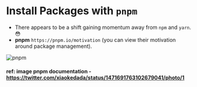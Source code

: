 # Install Packages with `pnpm`

- There appears to be a shift gaining momentum away from `npm` and `yarn`. 😳
- **pnpm** `https://pnpm.io/motivation` (you can view their motivation around package management).

![pnpm](https://user-images.githubusercontent.com/10120600/199129633-5e26f510-f497-4d5e-935a-614eb9a527a8.png)

#### ref: image pnpm documentation - https://twitter.com/xiaokedada/status/1471691763102679041/photo/1
